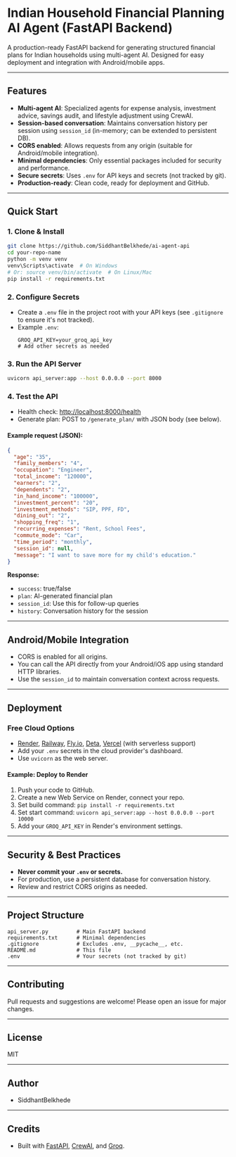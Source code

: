 # Indian Household Financial Planning AI Agent (FastAPI Backend)

A production-ready FastAPI backend for generating structured financial plans for Indian households using multi-agent AI. Designed for easy deployment and integration with Android/mobile apps.

---

## Features
- **Multi-agent AI**: Specialized agents for expense analysis, investment advice, savings audit, and lifestyle adjustment using CrewAI.
- **Session-based conversation**: Maintains conversation history per session using `session_id` (in-memory; can be extended to persistent DB).
- **CORS enabled**: Allows requests from any origin (suitable for Android/mobile integration).
- **Minimal dependencies**: Only essential packages included for security and performance.
- **Secure secrets**: Uses `.env` for API keys and secrets (not tracked by git).
- **Production-ready**: Clean code, ready for deployment and GitHub.

---

## Quick Start

### 1. Clone & Install
```sh
git clone https://github.com/SiddhantBelkhede/ai-agent-api
cd your-repo-name
python -m venv venv
venv\Scripts\activate  # On Windows
# Or: source venv/bin/activate  # On Linux/Mac
pip install -r requirements.txt
```

### 2. Configure Secrets
- Create a `.env` file in the project root with your API keys (see `.gitignore` to ensure it's not tracked).
- Example `.env`:
  ```env
  GROQ_API_KEY=your_groq_api_key
  # Add other secrets as needed
  ```

### 3. Run the API Server
```sh
uvicorn api_server:app --host 0.0.0.0 --port 8000
```

### 4. Test the API
- Health check: [http://localhost:8000/health](http://localhost:8000/health)
- Generate plan: POST to `/generate_plan/` with JSON body (see below).

#### Example request (JSON):
```json
{
  "age": "35",
  "family_members": "4",
  "occupation": "Engineer",
  "total_income": "120000",
  "earners": "2",
  "dependents": "2",
  "in_hand_income": "100000",
  "investment_percent": "20",
  "investment_methods": "SIP, PPF, FD",
  "dining_out": "2",
  "shopping_freq": "1",
  "recurring_expenses": "Rent, School Fees",
  "commute_mode": "Car",
  "time_period": "monthly",
  "session_id": null,
  "message": "I want to save more for my child's education."
}
```
**Response:**
- `success`: true/false
- `plan`: AI-generated financial plan
- `session_id`: Use this for follow-up queries
- `history`: Conversation history for the session

---

## Android/Mobile Integration
- CORS is enabled for all origins.
- You can call the API directly from your Android/iOS app using standard HTTP libraries.
- Use the `session_id` to maintain conversation context across requests.

---

## Deployment

### Free Cloud Options
- [Render](https://render.com/), [Railway](https://railway.app/), [Fly.io](https://fly.io/), [Deta](https://deta.space/), [Vercel](https://vercel.com/) (with serverless support)
- Add your `.env` secrets in the cloud provider's dashboard.
- Use `uvicorn` as the web server.

#### Example: Deploy to Render
1. Push your code to GitHub.
2. Create a new Web Service on Render, connect your repo.
3. Set build command: `pip install -r requirements.txt`
4. Set start command: `uvicorn api_server:app --host 0.0.0.0 --port 10000`
5. Add your `GROQ_API_KEY` in Render's environment settings.

---

## Security & Best Practices
- **Never commit your `.env` or secrets.**
- For production, use a persistent database for conversation history.
- Review and restrict CORS origins as needed.

---

## Project Structure
```
api_server.py         # Main FastAPI backend
requirements.txt      # Minimal dependencies
.gitignore            # Excludes .env, __pycache__, etc.
README.md             # This file
.env                  # Your secrets (not tracked by git)
```

---

## Contributing
Pull requests and suggestions are welcome! Please open an issue for major changes.

---

## License
MIT

---

## Author
- SiddhantBelkhede

---

## Credits
- Built with [FastAPI](https://fastapi.tiangolo.com/), [CrewAI](https://github.com/joaomdmoura/crewAI), and [Groq](https://groq.com/).
